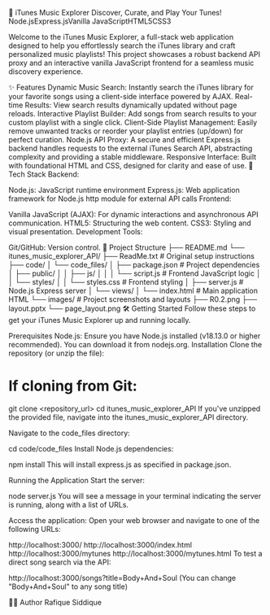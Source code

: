 🎵 iTunes Music Explorer
Discover, Curate, and Play Your Tunes!
Node.jsExpress.jsVanilla JavaScriptHTML5CSS3

Welcome to the iTunes Music Explorer, a full-stack web application designed to help you effortlessly search the iTunes library and craft personalized music playlists! This project showcases a robust backend API proxy and an interactive vanilla JavaScript frontend for a seamless music discovery experience.

✨ Features
Dynamic Music Search: Instantly search the iTunes library for your favorite songs using a client-side interface powered by AJAX.
Real-time Results: View search results dynamically updated without page reloads.
Interactive Playlist Builder: Add songs from search results to your custom playlist with a single click.
Client-Side Playlist Management: Easily remove unwanted tracks or reorder your playlist entries (up/down) for perfect curation.
Node.js API Proxy: A secure and efficient Express.js backend handles requests to the external iTunes Search API, abstracting complexity and providing a stable middleware.
Responsive Interface: Built with foundational HTML and CSS, designed for clarity and ease of use.
🚀 Tech Stack
Backend:

Node.js: JavaScript runtime environment
Express.js: Web application framework for Node.js
http module for external API calls
Frontend:

Vanilla JavaScript (AJAX): For dynamic interactions and asynchronous API communication.
HTML5: Structuring the web content.
CSS3: Styling and visual presentation.
Development Tools:

Git/GitHub: Version control.
📂 Project Structure
├── README.md
└── itunes_music_explorer_API/
    ├── ReadMe.txt                     # Original setup instructions
    ├── code/
    │   └── code_files/
    │       ├── package.json           # Project dependencies
    │       ├── public/
    │       │   ├── js/
    │       │   │   └── script.js      # Frontend JavaScript logic
    │       │   └── styles/
    │       │       └── styles.css     # Frontend styling
    │       ├── server.js              # Node.js Express server
    │       └── views/
    │           └── index.html         # Main application HTML
    └── images/                        # Project screenshots and layouts
        ├── R0.2.png
        ├── layout.pptx
        └── page_layout.png
🛠️ Getting Started
Follow these steps to get your iTunes Music Explorer up and running locally.

Prerequisites
Node.js: Ensure you have Node.js installed (v18.13.0 or higher recommended).
You can download it from nodejs.org.
Installation
Clone the repository (or unzip the file):

# If cloning from Git:
git clone <repository_url>
cd itunes_music_explorer_API
If you've unzipped the provided file, navigate into the itunes_music_explorer_API directory.

Navigate to the code_files directory:

cd code/code_files
Install Node.js dependencies:

npm install
This will install express.js as specified in package.json.

Running the Application
Start the server:

node server.js
You will see a message in your terminal indicating the server is running, along with a list of URLs.

Access the application: Open your web browser and navigate to one of the following URLs:

http://localhost:3000/
http://localhost:3000/index.html
http://localhost:3000/mytunes
http://localhost:3000/mytunes.html
To test a direct song search via the API:

http://localhost:3000/songs?title=Body+And+Soul (You can change "Body+And+Soul" to any song title)

👨‍💻 Author
Rafique Siddique
